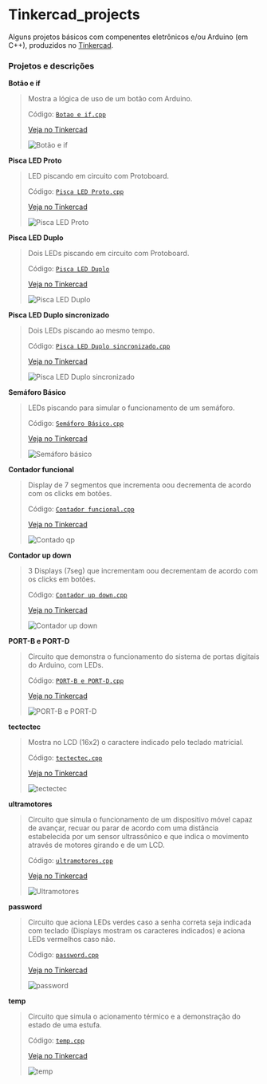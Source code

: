 # Tinkercad_projects
Alguns projetos básicos com compenentes eletrônicos e/ou Arduino (em C++), produzidos no [Tinkercad](https://www.tinkercad.com/).

### Projetos e descrições
**Botão e if**
  > Mostra a lógica de uso de um botão com Arduino.
  >
  > Código: [```Botao e if.cpp```](https://github.com/luc-gh/Tinkercad_projects/blob/main/Botao%20e%20if/Botao%20e%20if.cpp)
  > 
  > [Veja no Tinkercad](https://www.tinkercad.com/things/aeXOiZ0cFK1?sharecode=TisdrU9xlsCqM0HbKAnWyd3PhvWnsnqB0o2tSY-jC9k)
  >
  > ![Botão e if](https://user-images.githubusercontent.com/100308008/193709984-eefd758f-77d5-436a-b273-87738fad58bf.png)

 
**Pisca LED Proto**
  > LED piscando em circuito com Protoboard.
  >
  > Código: [```Pisca LED Proto.cpp```](https://github.com/luc-gh/Tinkercad_projects/blob/main/Pisca%20LED%20Proto/Pisca%20LED%20Proto.cpp)
  >
  > [Veja no Tinkercad](https://www.tinkercad.com/things/2KBfwQQqfxu?sharecode=KZ-P0NoZqz7EXSBD0khNZBMzxFxJhFo_4eZRSCYw-WQ)
  >
  > ![Pisca LED Proto](https://user-images.githubusercontent.com/100308008/193710568-c2ed3513-a34b-45e6-be4e-8603664c58d4.png)

**Pisca LED Duplo**
  > Dois LEDs piscando em circuito com Protoboard.
  >
  > Código: [```Pisca LED Duplo```](https://github.com/luc-gh/Tinkercad_projects/blob/main/Pisca%20LED%20Duplo/Pisca%20LED%20Duplo.cpp)
  >
  > [Veja no Tinkercad](https://www.tinkercad.com/things/93upY7KLLRy?sharecode=NeviGZDOtX9Ft-mI0uc2O6t5KclQeS6nxZY0usV2hnc)
  >
  > ![Pisca LED Duplo](https://user-images.githubusercontent.com/100308008/193710527-40471471-7615-4cec-8c27-7faa3ac45ba0.png)
  
**Pisca LED Duplo sincronizado**
  > Dois LEDs piscando ao mesmo tempo.
  >
  > Código: [```Pisca LED Duplo sincronizado.cpp```](https://github.com/luc-gh/Tinkercad_projects/blob/main/Pisca%20LED%20Duplo%20sincronizado/Pisca%20LED%20Duplo%20sincronizado.cpp)
  >
  > [Veja no Tinkercad](https://www.tinkercad.com/things/eG85kN9mVAj?sharecode=50dkfThszwVg5OWg4Jh_6tiNHwSwXk1_NwD76i0RxZM)
  >
  > ![Pisca LED Duplo sincronizado](https://user-images.githubusercontent.com/100308008/193710496-21998afa-8d1d-4992-a502-a18af0f23562.png)
  
**Semáforo Básico**
  > LEDs piscando para simular o funcionamento de um semáforo.
  >
  > Código: [```Semáforo Básico.cpp```](https://github.com/luc-gh/Tinkercad_projects/blob/main/Sem%C3%A1foro%20B%C3%A1sico/Sem%C3%A1foro%20B%C3%A1sico.cpp)
  >
  > [Veja no Tinkercad](https://www.tinkercad.com/things/7OKT5wqW1or?sharecode=5fqELV_yaHBL1LaoPWt51hRWS-7tixgZbpQ6wO1vmWE)
  >
  > ![Semáforo básico](https://user-images.githubusercontent.com/100308008/193710466-75a0b7ee-a506-498a-bd3c-42602004a3f9.png)
  
**Contador funcional**
  > Display de 7 segmentos que incrementa oou decrementa de acordo com os clicks em botões.
  >
  > Código: [```Contador funcional.cpp```](https://github.com/luc-gh/Tinkercad_projects/blob/main/Contador%20funcional/Contador%20funcional.cpp)
  >
  > [Veja no Tinkercad](https://www.tinkercad.com/things/1lCBbBn0y6V?sharecode=BoT6UCV1Zh3KnLRvssEsr2AyqWtKSwqy0ZYz0d_mmKA)
  >
  > ![Contado qp](https://user-images.githubusercontent.com/100308008/193710428-1df89a0d-2479-484b-891b-9de82b0130da.png)
  
**Contador up down**
  > 3 Displays (7seg) que incrementam oou decrementam de acordo com os clicks em botões.
  >
  > Código: [```Contador up down.cpp```](https://github.com/luc-gh/Tinkercad_projects/blob/main/Contador%20up%20down/Contador%20up%20down.cpp)
  >
  > [Veja no Tinkercad](https://www.tinkercad.com/things/3vNqOcFHhi9?sharecode=Ft4svwUIFIizQZ24k1DOwPKNUQYhjyaZJJEzOwUIauo)
  >
  > ![Contador up down](https://user-images.githubusercontent.com/100308008/193710402-a592d299-3086-459b-9884-eee3b3e18c28.png)
  
**PORT-B e PORT-D**
  > Circuito que demonstra o funcionamento do sistema de portas digitais do Arduino, com LEDs.
  >
  > Código: [```PORT-B e PORT-D.cpp```](https://github.com/luc-gh/Tinkercad_projects/blob/main/PORT-B%20e%20PORT-D/PORT-B%20e%20PORT-D.cpp)
  >
  > [Veja no Tinkercad](https://www.tinkercad.com/things/6FNxloJf7s7?sharecode=VCrZY-cEYagE5cBRdWdNo_0i93Hi7ol3RgeU4cKYXM4)
  >
  > ![PORT-B e PORT-D](https://user-images.githubusercontent.com/100308008/193710319-70b27db0-2bb3-4908-af30-0dbf8f07d859.png)
  
**tectectec**
  > Mostra no LCD (16x2) o caractere indicado pelo teclado matricial.
  >
  > Código: [```tectectec.cpp```](https://github.com/luc-gh/Tinkercad_projects/blob/main/tectectec/tectectec.cpp)
  >
  > [Veja no Tinkercad](https://www.tinkercad.com/things/2g9Em20DTk9?sharecode=CwsMf4TDVBWLVi92vQUIXm2uMBVvUWM1m8CRls5ufew)
  >
  > ![tectectec](https://user-images.githubusercontent.com/100308008/193710247-d93007f1-1aa4-46b2-90a3-723c6d2adaf7.png)
  
**ultramotores**
  > Circuito que simula o funcionamento de um dispositivo móvel capaz de avançar, recuar ou parar de acordo com uma distância estabelecida
    por um sensor ultrassônico e que indica o movimento através de motores girando e de um LCD.
  >
  > Código: [```ultramotores.cpp```](https://github.com/luc-gh/Tinkercad_projects/blob/main/ultramotores/ultramotores.cpp)
  >
  > [Veja no Tinkercad](https://www.tinkercad.com/things/drzQXqiG052?sharecode=5XVZM4KiapTnHiNX79yitvHQbqHTMHYpU132Vx9o6YI)
  >
  > ![Ultramotores](https://user-images.githubusercontent.com/100308008/193710205-76f1c485-658d-4085-81fd-548866a2595e.png)

**password**
  > Circuito que aciona LEDs verdes caso a senha correta seja indicada com teclado (Displays mostram os caracteres indicados) e aciona LEDs vermelhos 
    caso não.
  >
  > Código: [```password.cpp```](https://github.com/luc-gh/Tinkercad_projects/blob/main/password/password.cpp)
  >
  > [Veja no Tinkercad](https://www.tinkercad.com/things/bC9Ba6OJLod?sharecode=oVR63S0c0xXQQqWOe4vtbsiovuqEq96rTGbWIF3x7GA)
  >
  > ![password](https://user-images.githubusercontent.com/100308008/193710171-f7ed5f22-146e-4f40-9390-9e53f35c3451.png)
  
**temp**
  > Circuito que simula o acionamento térmico e a demonstração do estado de uma estufa.
  >
  > Código: [```temp.cpp```](https://github.com/luc-gh/Tinkercad_projects/blob/main/temp/temp.cpp)
  >
  > [Veja no Tinkercad](https://www.tinkercad.com/things/fRDYcJJlSM0?sharecode=UIpnNwOlA3wGYVbkj6uf3cm3tKmZjSXFU4_AYdab_4Y)
  >
  > ![temp](https://user-images.githubusercontent.com/100308008/193710133-f659c9b4-15f5-4632-8da9-87aea28fbaba.png)
